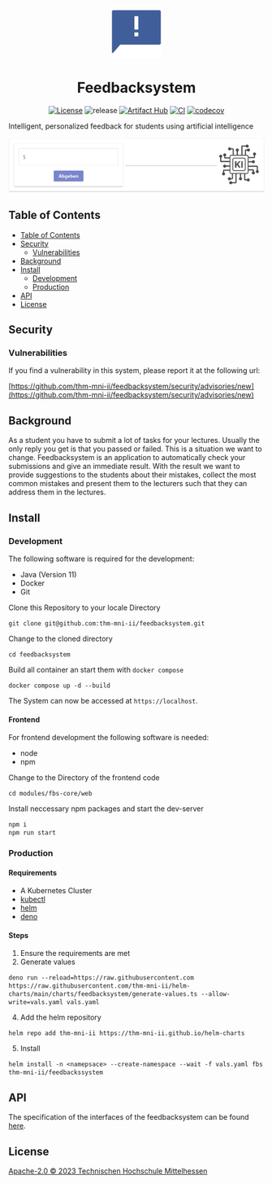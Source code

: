 <div align="center">

<img alt="logo" src="docs/images/logo.png" width=100>

# Feedbacksystem

[![License](https://img.shields.io/badge/License-Apache%202.0-blue.svg)](https://opensource.org/licenses/Apache-2.0)
![release](https://img.shields.io/github/v/release/thm-mni-ii/feedbacksystem?display_name=tag&sort=semver)
[![Artifact Hub](https://img.shields.io/endpoint?url=https://artifacthub.io/badge/repository/feedbacksystem)](https://artifacthub.io/packages/helm/thm-mni-ii/feedbacksystem)
[![CI](https://github.com/thm-mni-ii/feedbacksystem/actions/workflows/ci.yml/badge.svg)](https://github.com/thm-mni-ii/feedbacksystem/actions/workflows/ci.yml)
[![codecov](https://codecov.io/gh/thm-mni-ii/feedbacksystem/branch/dev/graph/badge.svg?token=HLGM9MC0F2)](https://codecov.io/gh/thm-mni-ii/feedbacksystem)

</div>

Intelligent, personalized feedback for students using artificial intelligence

![sql-animation](docs/images/SQL-Checker.gif)

## Table of Contents

- [Table of Contents](#table-of-contents)
- [Security](#security)
  - [Vulnerabilities](#vulnerabilities)
- [Background](#background)
- [Install](#install)
  - [Development](#development)
  - [Production](#production)
- [API](#api)
- [License](#license)

## Security

### Vulnerabilities

If you find a vulnerability in this system, please report it at the following url:

[https://github.com/thm-mni-ii/feedbacksystem/security/advisories/new](https://github.com/thm-mni-ii/feedbacksystem/security/advisories/new)

## Background

As a student you have to submit a lot of tasks for your lectures. Usually the only reply you get is that you passed or failed. This is a situation we want to change. Feedbacksystem is an application to automatically check your submissions and give an immediate result. With the result we want to provide suggestions to the students about their mistakes, collect the most common mistakes and present them to the lecturers such that they can address them in the lectures.

## Install

### Development

The following software is required for the development:
    
- Java (Version 11)
- Docker
- Git

Clone this Repository to your locale Directory
```
git clone git@github.com:thm-mni-ii/feedbacksystem.git
```

Change to the cloned directory
```
cd feedbacksystem
```

Build all container an start them with `docker compose`
```
docker compose up -d --build
```

The System can now be accessed at `https://localhost`.

#### Frontend

For frontend development the following software is needed:

- node
- npm

Change to the Directory of the frontend code
```
cd modules/fbs-core/web
```

Install neccessary npm packages and start the dev-server
```
npm i
npm run start
```

### Production

#### Requirements

* A Kubernetes Cluster
* [kubectl](https://kubernetes.io/docs/tasks/tools/)
* [helm](https://helm.sh/docs/intro/install/)
* [deno](https://deno.land/manual/getting_started/installation)

#### Steps

1. Ensure the requirements are met
3. Generate values 
```
deno run --reload=https://raw.githubusercontent.com https://raw.githubusercontent.com/thm-mni-ii/helm-charts/main/charts/feedbacksystem/generate-values.ts --allow-write=vals.yaml vals.yaml
```
4. Add the helm repository 
```
helm repo add thm-mni-ii https://thm-mni-ii.github.io/helm-charts
```
5. Install 
```
helm install -n <namepsace> --create-namespace --wait -f vals.yaml fbs thm-mni-ii/feedbackssystem
```

## API

The specification of the interfaces of the feedbacksystem can be found [here](https://thm-mni-ii.github.io/feedbacksystem/api-docs/).

## License

[Apache-2.0 © 2023 Technischen Hochschule Mittelhessen](LICENSE)
